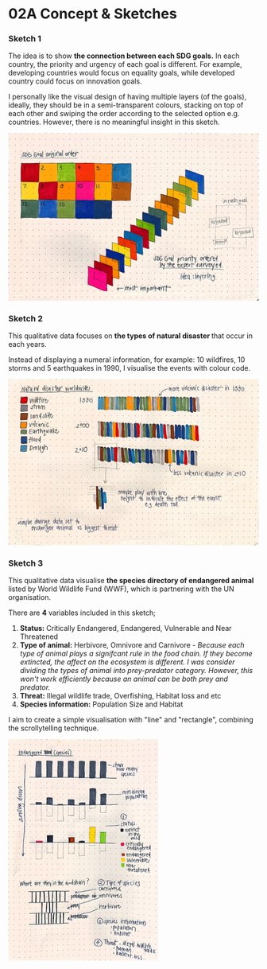 # 02A Concept & Sketches

### Sketch 1

<p>The idea is to show <b>the connection between each SDG goals.</b> In each country, the priority and urgency of each goal is different. For example, developing countries would focus on equality goals, while developed country could focus on innovation goals.</p>
<p>I personally like the visual design of having multiple layers (of the goals), ideally, they should be in a semi-transparent colours, stacking on top of each other and swiping the order according to the selected option e.g. countries. However, there is no meaningful insight in this sketch.</p>

![image](week_1_sketch_1.jpg)


### Sketch 2

<p>This qualitative data focuses on <b> the types of natural disaster </b>that occur in each years.</p>
<p>Instead of displaying a numeral information, for example: 10 wildfires, 10 storms and 5 earthquakes in 1990, I visualise the events with colour code. </p>

![image](https://github.com/skyladfah/MajorStudio1_Qualitative/blob/main/week_1/week_1_sketch_2.jpg)


### Sketch 3

<p>This qualitative data visualise <b> the species directory of endangered animal </b> listed by World Wildlife Fund (WWF), which is partnering with the UN organisation.</p>
<p>There are <b>4</b> variables included in this sketch; 
  <ol>
  <li> <b>Status:</b> Critically Endangered, Endangered, Vulnerable and	Near Threatened</li> 
  <li> <b>Type of animal:</b> Herbivore, Omnivore and Carnivore <i>- Because each type of animal plays a signifcant rule in the food chain. If they become extincted, the affect on the ecosystem is different. I was consider dividing the types of animal into prey-predator category. However, this won't work efficiently because an animal can be both prey and predator.</i></li>
  <li> <b>Threat:</b> Illegal wildlife trade, Overfishing, Habitat loss and etc</li> 
  <li> <b>Species information:</b> Population Size and Habitat</li> 
  </ol>
</p>
<p>I aim to create a simple visualisation with "line" and "rectangle", combining the scrollytelling technique.</p>

<img src="week_1_sketch_3.jpg" width=60% height=60%>
